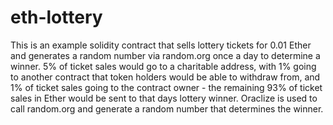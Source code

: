 # eth-lottery
This is an example solidity contract that sells lottery tickets for 0.01 Ether and generates a random number via random.org once a day to determine a winner. 5% of ticket sales would go to a charitable address, with 1% going to another contract that token holders would be able to withdraw from, and 1% of ticket sales going to the contract owner - the remaining 93% of ticket sales in Ether would be sent to that days lottery winner. Oraclize is used to call random.org and generate a random number that determines the winner.
